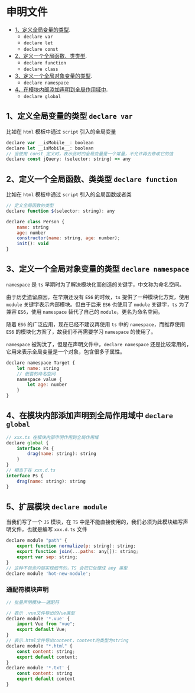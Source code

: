 # 申明文件

+ [1、定义全局变量的类型](#var).
  + `declare var`
  + `declare let`
  + `declare const`
+ [2、定义一个全局函数、类类型](#function).
  + `declare function`
  + `declare class`
+ [3、定义一个全局对象变量的类型](#namespace).
  + `declare namespace`
+ [4、在模块内部添加声明到全局作用域中](#global).
  + `declare global`

## <a name="var">1、定义全局变量的类型 **`declare var`**</a>

比如在 `html` 模板中通过 `script` 引入的全局变量

```js
declare var __isMobile__: boolean
declare let __isMobile__: boolean
// 当使用 const 定义时，表示此时的全局变量是一个常量，不允许再去修改它的值
declare const jQuery: (selector: string) => any
```

## <a name="function">2、定义一个全局函数、类类型 **`declare function`**</a>

比如在 `html` 模板中通过 `script` 引入的全局函数或者类

```js
// 定义全局函数的类型
declare function $(selector: string): any

declare class Person {
    name: string
    age: number
    constructor(name: string, age: number);
    init(): void
}
```

## <a name="namespace">3、定义一个全局对象变量的类型 **`declare namespace`**</a>

`namespace` 是 `ts` 早期时为了解决模块化而创造的关键字，中文称为命名空间。

由于历史遗留原因，在早期还没有 `ES6` 的时候，`ts` 提供了一种模块化方案，使用 `module` 关键字表示内部模块。但由于后来 `ES6` 也使用了 `module` 关键字，`ts` 为了兼容 `ES6`，使用 `namespace` 替代了自己的 `module`，更名为命名空间。

随着 `ES6` 的广泛应用，现在已经不建议再使用 `ts` 中的 `namespace`，而推荐使用 `ES6` 的模块化方案了，故我们不再需要学习 `namespace` 的使用了。

`namespace` 被淘汰了，但是在声明文件中，`declare namespace` 还是比较常用的，它用来表示全局变量是一个对象，包含很多子属性。

```js
declare namespace Target {
    let name: string
    // 嵌套的命名空间
    namespace value {
        let age: number
    }
}
```

## <a name="global">4、在模块内部添加声明到全局作用域中 **`declare global`**</a>

```js
// xxx.ts 在模块内部申明作用到全局作用域
declare global {
    interface Ps {
        drag(name: string): string
    }
}
// 相当于在 xxx.d.ts
interface Ps {
    drag(name: string): string
}
```

## 5、扩展模块 `declare module`

当我们写了一个 `JS` 模块，在 `TS` 中是不能直接使用的，我们必须为此模块编写声明文件，也就是编写 `xxx.d.ts` 文件

```js
declare module "path" {
    export function normalize(p: string): string;
    export function join(...paths: any[]): string;
    export var sep: string;
}
// 这种不包含内部实现细节的，TS 会把它处理成 any 类型
declare module 'hot-new-module';
```

### 通配符模块声明

```js
// 批量声明模块——通配符

// 表示 .vue文件导出的Vue类型
declare module '*.vue' {
    import Vue from "vue";
    export default Vue;
}
// 表示.html文件导出content，content的类型为string
declare module "*.html" {
    const content: string;
    export default content;
}
declare module '*.txt' {
    const content: string
    export default content
}
```
